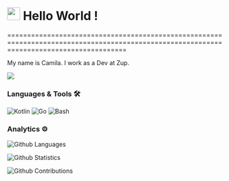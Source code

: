 
<h1><img src="https://emojis.slackmojis.com/emojis/images/1531849430/4246/blob-sunglasses.gif?1531849430" width="30"/> Hello World ! </h1>
==========================================================================================================================================


My name is Camila. I work as a Dev at Zup.

![](http://estruyf-github.azurewebsites.net/api/VisitorHit?user=camilaczup&repo=camilaczup&countColorcountColor)

### Languages & Tools 🛠  
![Kotlin](https://img.shields.io/badge/-Kotlin-05122A?style=flat&color=green)&nbsp;![Go](https://img.shields.io/badge/-Go-05122A?style=flat&color=green)&nbsp;![Bash](https://img.shields.io/badge/-Bash-05122A?style=flat&color=green)&nbsp;  


### Analytics ⚙️

![Github Languages](https://github-readme-stats.vercel.app/api/top-langs/?username=camilaczup&layout=compact&count_private=true)

![Github Statistics](https://github-readme-stats.vercel.app/api/?username=camilaczup&count_private=true&show_icons=true)

![Github Contributions](https://github-readme-streak-stats.herokuapp.com/?user=camilaczup&hide_border=true)